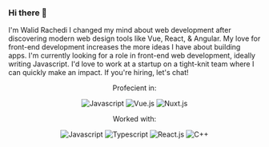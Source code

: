 ### Hi there 👋

I'm Walid Rachedi I changed my mind about web development after discovering modern web design tools like Vue, React, & Angular. My love for front-end development increases the more ideas I have about building apps. 
I'm currently looking for a role in front-end web development, ideally writing Javascript. I'd love to work at a startup on a tight-knit team where I can quickly make an impact. If you're hiring, let's chat!

<p align="center">Profecient in:</p>
<p align="center"> 
<img src="https://img.shields.io/badge/-Javascript-161b22?style=flat-square?label=Javascript&logo=Javascript" alt="Javascript">
<img src="https://img.shields.io/badge/-Vue.js-161b22?style=flat-square?label=Vue.js&logo=Vue.js" alt="Vue.js">
<img src="https://img.shields.io/badge/-Nuxt.js-161b22?style=flat-square?label=Nuxt.js&logo=Nuxt.js" alt="Nuxt.js">
</p>

<p align="center">Worked with:</p>
<p align="center"> 
<img src="https://img.shields.io/badge/-Python-161b22?style=flat-square?label=Python&logo=Python" alt="Javascript">
<img src="https://img.shields.io/badge/-Typescript-161b22?style=flat-square?label=Typescript&logo=Typescript" alt="Typescript">
<img src="https://img.shields.io/badge/-React.js-161b22?style=flat-square?label=React.js&logo=react" alt="React.js">
<img src="https://img.shields.io/badge/-cplusplus-161b22?style=flat-square?label=C++&logo=cplusplus" alt="C++">
</p>

